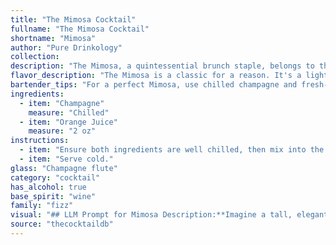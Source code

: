 ```yaml
---
title: "The Mimosa Cocktail"
fullname: "The Mimosa Cocktail"
shortname: "Mimosa"
author: "Pure Drinkology"
collection:
description: "The Mimosa, a quintessential brunch staple, belongs to the **Fizz family**, characterized by the combination of sparkling wine and a citrus juice.  Its origins trace back to the late 19th century, likely originating in France, where it was initially called Buck's Fizz. "
flavor_description: "The Mimosa is a classic for a reason. It's a light and refreshing cocktail with a vibrant citrus flavor. The champagne provides a delicate effervescence and dry, yeasty notes, while the orange juice adds a burst of sweetness and tang. The combination is perfectly balanced, making it an ideal brunch or celebratory drink.  "
bartender_tips: "For a perfect Mimosa, use chilled champagne and fresh-squeezed orange juice.  A 1:1 ratio is classic, but adjust to your taste.  Gently pour the juice into the champagne to avoid excessive foaming.  Don't overfill the glass, leaving room for a garnish of orange peel or a fresh raspberry. "
ingredients:
  - item: "Champagne"
    measure: "Chilled"
  - item: "Orange Juice"
    measure: "2 oz"
instructions:
  - item: "Ensure both ingredients are well chilled, then mix into the glass."
  - item: "Serve cold."
glass: "Champagne flute"
category: "cocktail"
has_alcohol: true
base_spirit: "wine"
family: "fizz"
visual: "## LLM Prompt for Mimosa Description:**Imagine a tall, elegant champagne flute filled to the brim with a vibrant, effervescent concoction.  Describe the visual elements of this classic cocktail:*** **What color is the drink?**  Is it a pale, golden yellow, or a more vibrant, almost orange hue?* **How does the light interact with the drink?**  Does it sparkle and shimmer, reflecting the light in a myriad of tiny bubbles?* **What about the bubbles themselves?**  Are they fine and delicate, creating a constant stream of upward movement, or are they larger and more pronounced?* **Are there any layers or gradients in the drink?**  Does the orange juice blend seamlessly with the champagne, or are there distinct layers of color?* **What about the rim of the glass?**  Is it adorned with a sugared rim, or is it plain?* **What other visual details contribute to the overall impression of this drink?**  Is it a refreshing, summery delight, or does it exude a sophisticated, celebratory vibe?**Your goal is to paint a vivid picture of the Mimosa through words, capturing its essence and inviting the reader to imagine its delightful appearance.** "
source: "thecocktaildb"
---
```


